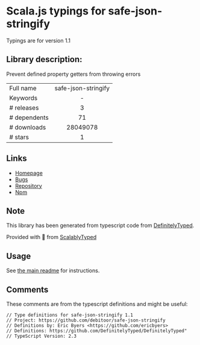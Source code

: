 
# Scala.js typings for safe-json-stringify

Typings are for version 1.1

## Library description:
Prevent defined property getters from throwing errors

|                    |                 |
| ------------------ | :-------------: |
| Full name          | safe-json-stringify |
| Keywords           | - |
| # releases         | 3 |
| # dependents       | 71 |
| # downloads        | 28049078 |
| # stars            | 1 |

## Links
- [Homepage](https://github.com/debitoor/safe-json-stringify)
- [Bugs](https://github.com/debitoor/safe-json-stringify/issues)
- [Repository](https://github.com/debitoor/safe-json-stringify)
- [Npm](https://www.npmjs.com/package/safe-json-stringify)
    


## Note
This library has been generated from typescript code from [DefinitelyTyped](https://definitelytyped.org).

Provided with :purple_heart: from [ScalablyTyped](https://github.com/oyvindberg/ScalablyTyped)

## Usage
See [the main readme](../../readme.md) for instructions.

## Comments

These comments are from the typescript definitions and might be useful:
```
// Type definitions for safe-json-stringify 1.1
// Project: https://github.com/debitoor/safe-json-stringify
// Definitions by: Eric Byers <https://github.com/ericbyers>
// Definitions: https://github.com/DefinitelyTyped/DefinitelyTyped"
// TypeScript Version: 2.3

```

